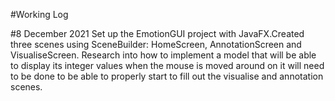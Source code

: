 #Working Log

#8 December 2021
Set up the EmotionGUI project with JavaFX.Created three scenes using SceneBuilder: HomeScreen, AnnotationScreen and VisualiseScreen. Research into how to implement a model that will be able to display its integer values when the mouse is moved around on it will need to be done to be able to properly start to fill out the visualise and annotation scenes. 
